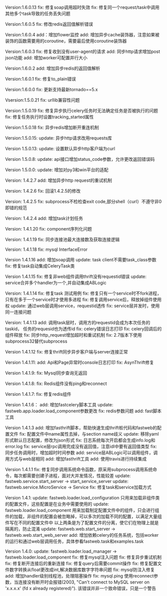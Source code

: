 Version:1.6.0.13
    fix: 修复soap调用超时失效
    fix: 修复同一个request/task中调用其他多个task导致的任务丢失问题

Version:1.6.0.5
    fix: 修改redis返回值解析错误


Version:1.6.0.4
    add：增加flower监控
    add: 增加异步cache装饰器，注意如果被装饰的函数需要用的coroutine，需要最后使用coroutine装饰器


Version:1.6.0.3
    fix: 修复收到没有user-agent的请求
    add: 同步http请求增加post json功能
    add: 增加worker可配置并行大小


Version:1.6.0.2
    add: 增加异步redis的返回值解析


Version:1.6.0.1
    fix: 修复to_plain错误


Version:1.6.0.0
    fix: 更新支持最新tornado==5.x

Vsersion:1.5.0.21
    fix: urllib兼容性问题

Version:1.5.0.19
    fix: 修复异步执行celery任务时无法确定任务是否被执行的问题
    fix: 修复任务执行时设置tracking_started属性

Version:1.5.0.18
    fix: 异步redis增加断开重连机制

Version:1.5.0.15:
    update: 异步http请求改用requests库

Version 1.5.0.13:
    update: 设置默认异步http客户端为curl

Version 1.5.0.8:
    update: api接口增加status_code参数，允许更改返回错误码

Version 1.5.0.0:
    update: 增加对py3和win平台的适配

Version: 1.4.2.7
    add: 增加异步http request的重试机制

Version: 1.4.2.6
    fix: 回滚1.4.2.5的修改

Version: 1.4.2.5
    fix: subprocess不检检查exit code,部分shell（curl）不遵守非0即错的规范

Version: 1.4.2.4
    add: 增加task计划任务

Version: 1.4.1.20
    fix: component序列化问题

Version: 1.4.1.19
    fix: 同步连接池最大连接数及获取连接逻辑

Version: 1.4.1.18
    fix: mysql InterfaceError

Version 1.4.1.16
    add: 增加soap调用
    update: task client不需要task_class参数
    fix: 修复task自动集成CeleryTask类

Version 1.4.1.15
    fix: 修复非web组件调用thrift没有requestid错误
    update: service合并多个handler为一个,并自动集成ABLogic

Version: 1.4.1.14
    fix: 修复task 测试用例
    fix: 修复只有一个service时不fork进程，只有在多于一个service时才使用多进程
    fix: 修复调用service后，释放掉组件使用权
    update: 通过web层调用service，requestid透传
    fix: service层并发时，使用同一连接问题

Version: 1.4.1.13
    add: 调用task层时，调用方的requestid会成为本次任务的taskid， 任务的requesid也为透传id
    fix: celery错误日志打印
    fix: celery回调后的组件释放
    fix: 同步http_request增加超时和重试机制
    fix: 2.7版本下使用subprocess32替代subprocess


Version 1.4.1.12
    fix: 修复thrift同步异步客户端与server连接正常


Version 1.4.1.11:
    add: Api和Page异常时console日志打印
    fix: AsynThrift修复


Version 1.4.1.9:
    fix: Mysql同步查询无返回


Version 1.4.1.8:
    fix: Redis组件没有ping和reconnect


Version 1.4.1.7:
    fix: 修复redis组件


Version 1.4.1.6：
    add: 增加fastcelery脚本工具
    update: fastweb.app.loader.load_component参数更改
    fix: redis参数问题
    add: fast脚本工具

Version 1.4.1.3
    add: 增加fasthrift脚本，帮助快速生成thrift桩代码和fastweb的配置文件
    fix: 配置文件中name属性去掉，与section name歧义
    update: 移除yaml形式默认日志配置，修改为json形式
    fix: 日志系统每次开启都会生成info.log和error.log
    fix: service层rpc调用完成没有返回值，注意idl中要有返回值类型
    fix: 同步任务调用时，增加超时时间参数
    add: service层ABLogic可以调用组件，调用方式与web层相同
    add: 增加fasthrift工具
    add: 使用travis进行持续集成


Version 1.4.1.1
    fix: 修复同步调用系统命令函数，原采用subprocess调用系统命令，每次都需要创建子进程，面对大并发情况，性能较差
    update: fastweb.service.start_server -> start_service_server
    update: fastweb.service.MicroService -> Service
    fix: 修复task和service加载方式


Version 1.4.1:
    update: fastweb.loader.load_configuration 只用来加载非组件类的配置文件，这些配置是在业务中需要使用的
    update: fastweb.loader.load_component 用来加载制定配置文件中的组件，只会进行组件的加载，非组件的配置会被忽略掉，可以多次的加载不同的配置，以满足大量组件写在不同的配置文件中
            以上两条是为了配置文件的分离，使它们在物理上就是隔离的，防止混淆
    update: fastweb.web.start_server -> fastweb.web.start_web_server
    add: 增加依赖celery的任务系统，包括worker的运行和通过web层调用任务，具体参看fastweb.task和examples.task


Version 1.4.0:
    update: fastweb.loader.load_manager -> fastweb.loader.load_component
    fix: 修复mysql注入问题
    fix: 修复异步重试机制
    fix: 修复断开连接后的重新连接
    fix: 修复query后需要commit操作
    fix: 修复配置文件数字转换从float更改成int,解决数据库数字字符串问题
    fix: mysql防注入修复
    add: 增加handler级别线程池，处理阻塞操作
    fix: mysql.ping 使用reconnect参数，当连接没有断开时会报错(2003, "Can't connect to MySQL server on 'x.x.x.x' (fd x already registered)").
         该错误并非一个致命错误，只是一个警告





